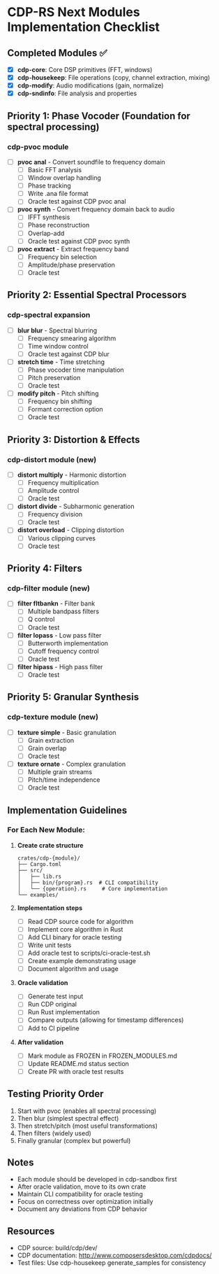 # CDP-RS Next Modules Implementation Checklist

## Completed Modules ✅
- [x] **cdp-core**: Core DSP primitives (FFT, windows)
- [x] **cdp-housekeep**: File operations (copy, channel extraction, mixing)
- [x] **cdp-modify**: Audio modifications (gain, normalize)
- [x] **cdp-sndinfo**: File analysis and properties

## Priority 1: Phase Vocoder (Foundation for spectral processing)
### cdp-pvoc module
- [ ] **pvoc anal** - Convert soundfile to frequency domain
  - [ ] Basic FFT analysis
  - [ ] Window overlap handling
  - [ ] Phase tracking
  - [ ] Write .ana file format
  - [ ] Oracle test against CDP pvoc anal
  
- [ ] **pvoc synth** - Convert frequency domain back to audio
  - [ ] IFFT synthesis
  - [ ] Phase reconstruction
  - [ ] Overlap-add
  - [ ] Oracle test against CDP pvoc synth

- [ ] **pvoc extract** - Extract frequency band
  - [ ] Frequency bin selection
  - [ ] Amplitude/phase preservation
  - [ ] Oracle test

## Priority 2: Essential Spectral Processors
### cdp-spectral expansion
- [ ] **blur blur** - Spectral blurring
  - [ ] Frequency smearing algorithm
  - [ ] Time window control
  - [ ] Oracle test against CDP blur

- [ ] **stretch time** - Time stretching
  - [ ] Phase vocoder time manipulation
  - [ ] Pitch preservation
  - [ ] Oracle test

- [ ] **modify pitch** - Pitch shifting
  - [ ] Frequency bin shifting
  - [ ] Formant correction option
  - [ ] Oracle test

## Priority 3: Distortion & Effects
### cdp-distort module (new)
- [ ] **distort multiply** - Harmonic distortion
  - [ ] Frequency multiplication
  - [ ] Amplitude control
  - [ ] Oracle test

- [ ] **distort divide** - Subharmonic generation
  - [ ] Frequency division
  - [ ] Oracle test

- [ ] **distort overload** - Clipping distortion
  - [ ] Various clipping curves
  - [ ] Oracle test

## Priority 4: Filters
### cdp-filter module (new)
- [ ] **filter fltbankn** - Filter bank
  - [ ] Multiple bandpass filters
  - [ ] Q control
  - [ ] Oracle test

- [ ] **filter lopass** - Low pass filter
  - [ ] Butterworth implementation
  - [ ] Cutoff frequency control
  - [ ] Oracle test

- [ ] **filter hipass** - High pass filter
  - [ ] Oracle test

## Priority 5: Granular Synthesis
### cdp-texture module (new)
- [ ] **texture simple** - Basic granulation
  - [ ] Grain extraction
  - [ ] Grain overlap
  - [ ] Oracle test

- [ ] **texture ornate** - Complex granulation
  - [ ] Multiple grain streams
  - [ ] Pitch/time independence
  - [ ] Oracle test

## Implementation Guidelines

### For Each New Module:
1. **Create crate structure**
   ```
   crates/cdp-{module}/
   ├── Cargo.toml
   ├── src/
   │   ├── lib.rs
   │   ├── bin/{program}.rs  # CLI compatibility
   │   └── {operation}.rs     # Core implementation
   └── examples/
   ```

2. **Implementation steps**
   - [ ] Read CDP source code for algorithm
   - [ ] Implement core algorithm in Rust
   - [ ] Add CLI binary for oracle testing
   - [ ] Write unit tests
   - [ ] Add oracle test to scripts/ci-oracle-test.sh
   - [ ] Create example demonstrating usage
   - [ ] Document algorithm and usage

3. **Oracle validation**
   - [ ] Generate test input
   - [ ] Run CDP original
   - [ ] Run Rust implementation
   - [ ] Compare outputs (allowing for timestamp differences)
   - [ ] Add to CI pipeline

4. **After validation**
   - [ ] Mark module as FROZEN in FROZEN_MODULES.md
   - [ ] Update README.md status section
   - [ ] Create PR with oracle test results

## Testing Priority Order
1. Start with pvoc (enables all spectral processing)
2. Then blur (simplest spectral effect)
3. Then stretch/pitch (most useful transformations)
4. Then filters (widely used)
5. Finally granular (complex but powerful)

## Notes
- Each module should be developed in cdp-sandbox first
- After oracle validation, move to its own crate
- Maintain CLI compatibility for oracle testing
- Focus on correctness over optimization initially
- Document any deviations from CDP behavior

## Resources
- CDP source: build/cdp/dev/
- CDP documentation: http://www.composersdesktop.com/cdpdocs/
- Test files: Use cdp-housekeep generate_samples for consistency